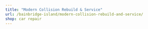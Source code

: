 ```yaml
---
title: "Modern Collision Rebuild & Service"
url: /bainbridge-island/modern-collision-rebuild-and-service/
shop: car repair
---
```

